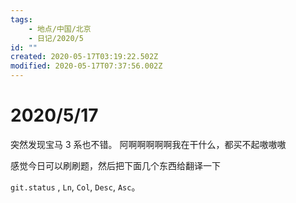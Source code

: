 ```yaml
---
tags:
    - 地点/中国/北京
    - 日记/2020/5
id: ""
created: 2020-05-17T03:19:22.502Z
modified: 2020-05-17T07:37:56.002Z
---
```

# 2020/5/17
突然发现宝马 3 系也不错。
阿啊啊啊啊啊我在干什么，都买不起嗷嗷嗷
<!-- @timer "date":"Sun May 17 2020 15:37:10 GMT+0800 (China Standard Time)" -->
感觉今日可以刷刷题，然后把下面几个东西给翻译一下

`git.status` , `Ln`, `Col`, `Desc`, `Asc`。  

